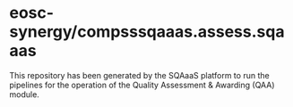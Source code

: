 # eosc-synergy/compsssqaaas.assess.sqaaas
This repository has been generated by the SQAaaS platform to run the pipelines
for the operation of the
Quality Assessment & Awarding (QAA)
module.